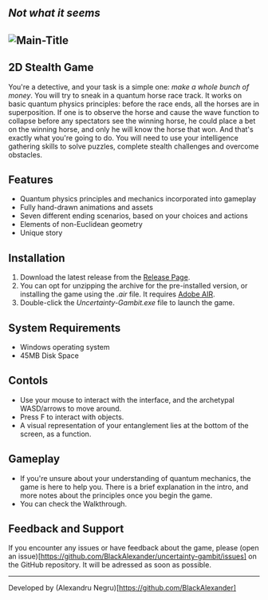 ## _Not what it seems_
![Main-Title](https://user-images.githubusercontent.com/37226910/224513896-54e52ce8-96ff-4e7a-bce3-9d419a99d614.png)
---
## 2D Stealth Game
You're a detective, and your task is a simple one: _make a whole bunch of money_.
You will try to sneak in a quantum horse race track. It works on basic quantum physics principles: before the race ends, all the horses are in superposition. If one is to observe the horse and cause the wave function to collapse before any spectators see the winning horse, he could place a bet on the winning horse, and only he will know the horse that won. And that's exactly what you're going to do. You will need to use your intelligence gathering skills to solve puzzles, complete stealth challenges and overcome obstacles.

## Features
- Quantum physics principles and mechanics incorporated into gameplay
- Fully hand-drawn animations and assets
- Seven different ending scenarios, based on your choices and actions
- Elements of non-Euclidean geometry
- Unique story

## Installation

1. Download the latest release from the [Release Page](https://github.com/BlackAlexander/uncertainty-gambit/releases).
2. You can opt for unzipping the archive for the pre-installed version, or installing the game using the _.air_ file. It requires [Adobe AIR](https://airsdk.harman.com/runtime).
3. Double-click the _Uncertainty-Gambit.exe_ file to launch the game.

## System Requirements

- Windows operating system
- 45MB Disk Space

## Contols

- Use your mouse to interact with the interface, and the archetypal WASD/arrows to move around.
- Press F to interact with objects.
- A visual representation of your entanglement lies at the bottom of the screen, as a function.

## Gameplay

- If you're unsure about your understanding of quantum mechanics, the game is here to help you. There is a brief explanation in the intro, and more notes about the principles once you begin the game.
- You can check the Walkthrough.

## Feedback and Support

If you encounter any issues or have feedback about the game, please (open an issue)[https://github.com/BlackAlexander/uncertainty-gambit/issues] on the GitHub repository. It will be adressed as soon as possible.

---

Developed by (Alexandru Negru)[https://github.com/BlackAlexander]
